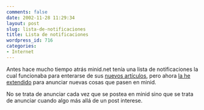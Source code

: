 ```yaml
---
comments: false
date: 2002-11-28 11:29:34
layout: post
slug: lista-de-notificaciones
title: Lista de notificaciones
wordpress_id: 716
categories:
- Internet
---
```


Antes hace mucho tiempo atrás minid.net tenía una lista de notificaciones la cual funcionaba para enterarse de sus [nuevos artículos](/articles/), pero ahora [la he extendido](/index.php#misc) para anunciar nuevas cosas que pasen en minid.





No se trata de anunciar cada vez que se postea en minid sino que se trata de anunciar cuando algo más allá de un post interese.




 
